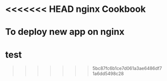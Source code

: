 <<<<<<< HEAD
nginx Cookbook
==============
To deploy new app on nginx 
=======
# test
>>>>>>> 5bc87fc6b1ce7d061a3ae6486df71a6dd5498c28
